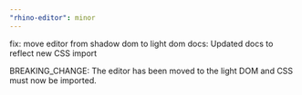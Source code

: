 ```yaml
---
"rhino-editor": minor
---
```


fix: move editor from shadow dom to light dom
docs: Updated docs to reflect new CSS import



BREAKING_CHANGE: The editor has been moved to the light DOM and CSS must now be imported.

